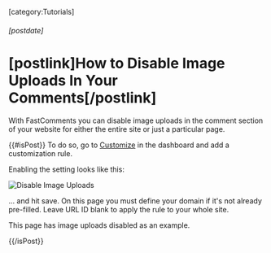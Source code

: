 [category:Tutorials]

###### [postdate]
# [postlink]How to Disable Image Uploads In Your Comments[/postlink]

With FastComments you can disable image uploads in the comment section of your website for either the entire site or just a particular page.

{{#isPost}}
To do so, go to <a href="https://fastcomments.com/auth/my-account/customize-widget" target="_blank">Customize</a> in the dashboard and add a customization rule.

Enabling the setting looks like this:

<img 
    src="images/fc-disable-image-uploads.png"
    alt="Disable Image Uploads"
    title="Disable Image Uploads"
    class='lozad' />

... and hit save.
On this page you must define your domain if it's not already pre-filled. Leave URL ID blank to apply the rule to your whole site.

This page has image uploads disabled as an example.

{{/isPost}}
